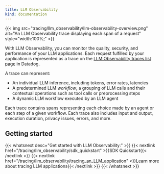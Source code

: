 ```yaml
---
title: LLM Observability
kind: documentation
---
```


{{< img src="tracing/llm_observability/llm-observability-overview.png" alt="An LLM Observability trace displaying each span of a request" style="width:100%;" >}}

With LLM Observability, you can monitor the quality, security, and performance of your LLM applications. Each request fulfilled by your application is represented as a trace on the [LLM Observability traces list page][3] in Datadog.

A trace can represent:
- An individual LLM inference, including tokens, error rates, latencies
- A predetermined LLM *workflow*, a grouping of LLM calls and their contextual operations such as tool calls or preprocessing steps
- A dynamic LLM workflow executed by an LLM agent

Each trace contains spans representing each choice made by an agent or each step of a given workflow. Each trace also includes input and output, execution duration, privacy issues, errors, and more.

## Getting started

{{< whatsnext desc="Get started with LLM Observability:" >}}
   {{< nextlink href="/tracing/llm_observability/sdk_quickstart" >}}SDK Quickstart{{< /nextlink >}}
   {{< nextlink href="/tracing/llm_observability/tracing_an_LLM_application" >}}Learn more about tracing LLM applications{{< /nextlink >}}
{{< /whatsnext >}}

[1]: /tracing/llm_observability/spans/
[3]: /tracing/llm_observability/exploring_llm_traces